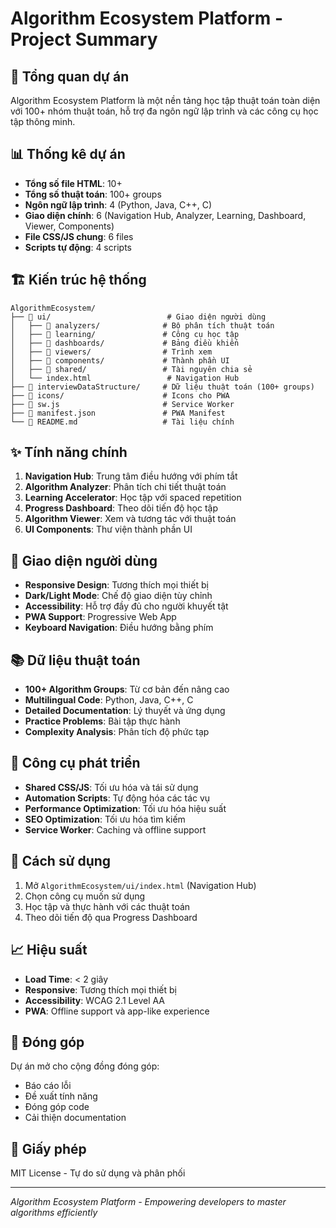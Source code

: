 # Algorithm Ecosystem Platform - Project Summary

## 🎯 Tổng quan dự án
Algorithm Ecosystem Platform là một nền tảng học tập thuật toán toàn diện với 100+ nhóm thuật toán, hỗ trợ đa ngôn ngữ lập trình và các công cụ học tập thông minh.

## 📊 Thống kê dự án
- **Tổng số file HTML**: 10+
- **Tổng số thuật toán**: 100+ groups
- **Ngôn ngữ lập trình**: 4 (Python, Java, C++, C)
- **Giao diện chính**: 6 (Navigation Hub, Analyzer, Learning, Dashboard, Viewer, Components)
- **File CSS/JS chung**: 6 files
- **Scripts tự động**: 4 scripts

## 🏗️ Kiến trúc hệ thống
```
AlgorithmEcosystem/
├── 📁 ui/                          # Giao diện người dùng
│   ├── 📁 analyzers/              # Bộ phân tích thuật toán
│   ├── 📁 learning/               # Công cụ học tập
│   ├── 📁 dashboards/             # Bảng điều khiển
│   ├── 📁 viewers/                # Trình xem
│   ├── 📁 components/             # Thành phần UI
│   ├── 📁 shared/                 # Tài nguyên chia sẻ
│   └── index.html                 # Navigation Hub
├── 📁 interviewDataStructure/     # Dữ liệu thuật toán (100+ groups)
├── 📁 icons/                      # Icons cho PWA
├── 📄 sw.js                       # Service Worker
├── 📄 manifest.json               # PWA Manifest
└── 📄 README.md                   # Tài liệu chính
```

## ✨ Tính năng chính
1. **Navigation Hub**: Trung tâm điều hướng với phím tắt
2. **Algorithm Analyzer**: Phân tích chi tiết thuật toán
3. **Learning Accelerator**: Học tập với spaced repetition
4. **Progress Dashboard**: Theo dõi tiến độ học tập
5. **Algorithm Viewer**: Xem và tương tác với thuật toán
6. **UI Components**: Thư viện thành phần UI

## 🎨 Giao diện người dùng
- **Responsive Design**: Tương thích mọi thiết bị
- **Dark/Light Mode**: Chế độ giao diện tùy chỉnh
- **Accessibility**: Hỗ trợ đầy đủ cho người khuyết tật
- **PWA Support**: Progressive Web App
- **Keyboard Navigation**: Điều hướng bằng phím

## 📚 Dữ liệu thuật toán
- **100+ Algorithm Groups**: Từ cơ bản đến nâng cao
- **Multilingual Code**: Python, Java, C++, C
- **Detailed Documentation**: Lý thuyết và ứng dụng
- **Practice Problems**: Bài tập thực hành
- **Complexity Analysis**: Phân tích độ phức tạp

## 🔧 Công cụ phát triển
- **Shared CSS/JS**: Tối ưu hóa và tái sử dụng
- **Automation Scripts**: Tự động hóa các tác vụ
- **Performance Optimization**: Tối ưu hóa hiệu suất
- **SEO Optimization**: Tối ưu hóa tìm kiếm
- **Service Worker**: Caching và offline support

## 🚀 Cách sử dụng
1. Mở `AlgorithmEcosystem/ui/index.html` (Navigation Hub)
2. Chọn công cụ muốn sử dụng
3. Học tập và thực hành với các thuật toán
4. Theo dõi tiến độ qua Progress Dashboard

## 📈 Hiệu suất
- **Load Time**: < 2 giây
- **Responsive**: Tương thích mọi thiết bị
- **Accessibility**: WCAG 2.1 Level AA
- **PWA**: Offline support và app-like experience

## 🤝 Đóng góp
Dự án mở cho cộng đồng đóng góp:
- Báo cáo lỗi
- Đề xuất tính năng
- Đóng góp code
- Cải thiện documentation

## 📄 Giấy phép
MIT License - Tự do sử dụng và phân phối

---
*Algorithm Ecosystem Platform - Empowering developers to master algorithms efficiently*
